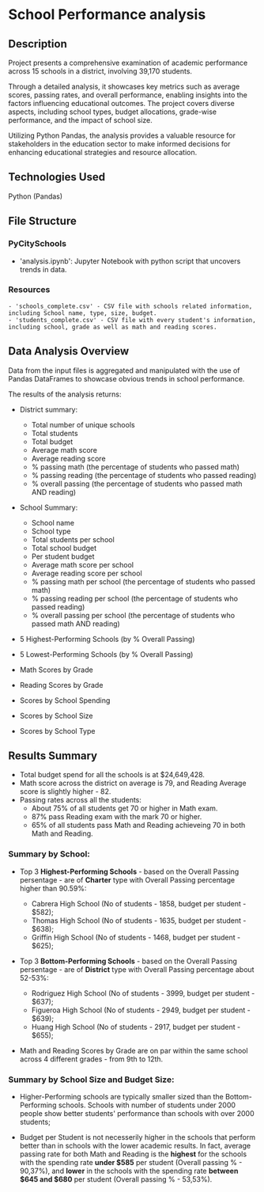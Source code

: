 # School Performance analysis

## Description
Project presents a comprehensive examination of academic performance across 15 schools in a district, involving 39,170 students. 

Through a detailed analysis, it showcases key metrics such as average scores, passing rates, and overall performance, enabling insights into the factors influencing educational outcomes. The project covers diverse aspects, including school types, budget allocations, grade-wise performance, and the impact of school size. 

Utilizing Python Pandas, the analysis provides a valuable resource for stakeholders in the education sector to make informed decisions for enhancing educational strategies and resource allocation.

## Technologies Used
Python (Pandas)

## File Structure
### PyCitySchools
- 'analysis.ipynb': Jupyter Notebook with python script that uncovers trends in data. 
### Resources
    - 'schools_complete.csv' - CSV file with schools related information, including School name, type, size, budget.  
    - 'students_complete.csv' - CSV file with every student's information, including school, grade as well as math and reading scores.

## Data Analysis Overview

Data from the input files is aggregated and manipulated with the use of Pandas DataFrames to showcase obvious trends in school performance.

The results of the analysis returns:
- District summary:
    - Total number of unique schools
    - Total students
    - Total budget
    - Average math score
    - Average reading score
    - % passing math (the percentage of students who passed math)
    - % passing reading (the percentage of students who passed reading)
    - % overall passing (the percentage of students who passed math AND reading)

- School Summary:
    - School name
    - School type
    - Total students per school
    - Total school budget
    - Per student budget
    - Average math score per school
    - Average reading score per school
    - % passing math per school (the percentage of students who passed math)
    - % passing reading per school (the percentage of students who passed reading)
    - % overall passing per school (the percentage of students who passed math AND reading)

- 5 Highest-Performing Schools (by % Overall Passing)
- 5 Lowest-Performing Schools (by % Overall Passing)

- Math Scores by Grade
- Reading Scores by Grade

- Scores by School Spending
- Scores by School Size
- Scores by School Type


## Results Summary

- Total budget spend for all the schools is at $24,649,428.
- Math score across the district on average is 79, and Reading Average score is slightly higher - 82.
- Passing rates across all the students:
	- About 75% of all students get 70 or higher in Math exam.
	- 87% pass Reading exam with the mark 70 or higher.
	- 65% of all students pass Math and Reading achieveing 70 in both Math and Reading.
### Summary by School:
- Top 3 **Highest-Performing Schools** - based on the Overall Passing persentage - are of **Charter** type with Overall Passing percentage higher than 90.59%:
	- Cabrera High School (No of students - 1858, budget per student - $582);	
	- Thomas High School (No of students - 1635, budget per student - $638);
	- Griffin High School (No of students - 1468, budget per student - $625);

- Top 3 **Bottom-Performing Schools** - based on the Overall Passing persentage - are of **District** type with Overall Passing percentage about 52-53%:
	- Rodriguez High School (No of students - 3999, budget per student - $637);
	- Figueroa High School (No of students - 2949, budget per student - $639);
	- Huang High School (No of students - 2917, budget per student - $655);

- Math and Reading Scores by Grade are on par within the same school across 4 different grades - from 9th to 12th. 
### Summary by School Size and Budget Size:
- Higher-Performing schools are typically smaller sized than the Bottom-Performing schools. Schools with number of students under 2000 people show better students' performance than schools with over 2000 students;

- Budget per Student is not necesserily higher in the schools that perform better than in schools with the lower academic results. 
In fact, average passing rate for both Math and Reading is the **highest** for the schools with the spending rate **under $585** per student (Overall passing % - 90,37%), and **lower** in the schools with the spending rate **between $645 and $680** per student (Overall passing % - 53,53%).
